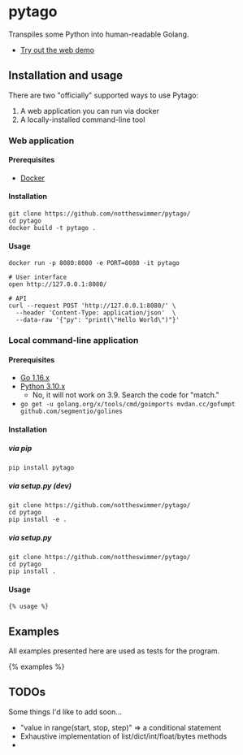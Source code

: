 # pytago

Transpiles some Python into human-readable Golang.

- [Try out the web demo](https://pytago.dev/)

## Installation and usage

There are two "officially" supported ways to use Pytago:
1. A web application you can run via docker
2. A locally-installed command-line tool

### Web application

#### Prerequisites

- [Docker](https://docs.docker.com/get-docker/)

#### Installation

```
git clone https://github.com/nottheswimmer/pytago/
cd pytago
docker build -t pytago .
```

#### Usage
```
docker run -p 8080:8080 -e PORT=8080 -it pytago

# User interface
open http://127.0.0.1:8080/

# API
curl --request POST 'http://127.0.0.1:8080/' \
  --header 'Content-Type: application/json'  \
  --data-raw '{"py": "print(\"Hello World\")"}'
```

### Local command-line application

#### Prerequisites

- [Go 1.16.x](https://golang.org/dl/)
- [Python 3.10.x](https://www.python.org/downloads/release/python-3100b3/)
  - No, it will not work on 3.9. Search the code for "match."
- `go get -u golang.org/x/tools/cmd/goimports mvdan.cc/gofumpt github.com/segmentio/golines`

#### Installation

##### via pip
```
pip install pytago
```

##### via setup.py (dev)

```
git clone https://github.com/nottheswimmer/pytago/
cd pytago
pip install -e .
```

##### via setup.py

```
git clone https://github.com/nottheswimmer/pytago/
cd pytago
pip install .
```

#### Usage

```
{% usage %}
```

## Examples

All examples presented here are used as tests for the program.

{% examples %}

## TODOs

Some things I'd like to add soon...

- "value in range(start, stop, step)" => a conditional statement
- Exhaustive implementation of list/dict/int/float/bytes methods
- 
